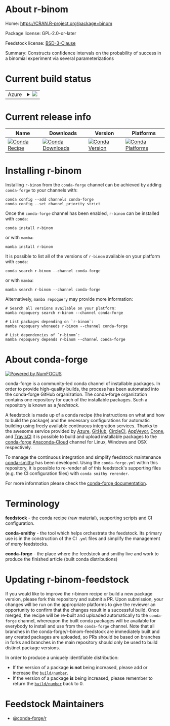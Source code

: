 About r-binom
=============

Home: https://CRAN.R-project.org/package=binom

Package license: GPL-2.0-or-later

Feedstock license: [BSD-3-Clause](https://github.com/conda-forge/r-binom-feedstock/blob/main/LICENSE.txt)

Summary: Constructs confidence intervals on the probability of success in a binomial experiment via several parameterizations

Current build status
====================


<table>
    
  <tr>
    <td>Azure</td>
    <td>
      <details>
        <summary>
          <a href="https://dev.azure.com/conda-forge/feedstock-builds/_build/latest?definitionId=1002&branchName=main">
            <img src="https://dev.azure.com/conda-forge/feedstock-builds/_apis/build/status/r-binom-feedstock?branchName=main">
          </a>
        </summary>
        <table>
          <thead><tr><th>Variant</th><th>Status</th></tr></thead>
          <tbody><tr>
              <td>linux_64_r_base4.0</td>
              <td>
                <a href="https://dev.azure.com/conda-forge/feedstock-builds/_build/latest?definitionId=1002&branchName=main">
                  <img src="https://dev.azure.com/conda-forge/feedstock-builds/_apis/build/status/r-binom-feedstock?branchName=main&jobName=linux&configuration=linux_64_r_base4.0" alt="variant">
                </a>
              </td>
            </tr><tr>
              <td>linux_64_r_base4.1</td>
              <td>
                <a href="https://dev.azure.com/conda-forge/feedstock-builds/_build/latest?definitionId=1002&branchName=main">
                  <img src="https://dev.azure.com/conda-forge/feedstock-builds/_apis/build/status/r-binom-feedstock?branchName=main&jobName=linux&configuration=linux_64_r_base4.1" alt="variant">
                </a>
              </td>
            </tr><tr>
              <td>osx_64_r_base4.0</td>
              <td>
                <a href="https://dev.azure.com/conda-forge/feedstock-builds/_build/latest?definitionId=1002&branchName=main">
                  <img src="https://dev.azure.com/conda-forge/feedstock-builds/_apis/build/status/r-binom-feedstock?branchName=main&jobName=osx&configuration=osx_64_r_base4.0" alt="variant">
                </a>
              </td>
            </tr><tr>
              <td>osx_64_r_base4.1</td>
              <td>
                <a href="https://dev.azure.com/conda-forge/feedstock-builds/_build/latest?definitionId=1002&branchName=main">
                  <img src="https://dev.azure.com/conda-forge/feedstock-builds/_apis/build/status/r-binom-feedstock?branchName=main&jobName=osx&configuration=osx_64_r_base4.1" alt="variant">
                </a>
              </td>
            </tr><tr>
              <td>win_64_r_base4.0</td>
              <td>
                <a href="https://dev.azure.com/conda-forge/feedstock-builds/_build/latest?definitionId=1002&branchName=main">
                  <img src="https://dev.azure.com/conda-forge/feedstock-builds/_apis/build/status/r-binom-feedstock?branchName=main&jobName=win&configuration=win_64_r_base4.0" alt="variant">
                </a>
              </td>
            </tr><tr>
              <td>win_64_r_base4.1</td>
              <td>
                <a href="https://dev.azure.com/conda-forge/feedstock-builds/_build/latest?definitionId=1002&branchName=main">
                  <img src="https://dev.azure.com/conda-forge/feedstock-builds/_apis/build/status/r-binom-feedstock?branchName=main&jobName=win&configuration=win_64_r_base4.1" alt="variant">
                </a>
              </td>
            </tr>
          </tbody>
        </table>
      </details>
    </td>
  </tr>
</table>

Current release info
====================

| Name | Downloads | Version | Platforms |
| --- | --- | --- | --- |
| [![Conda Recipe](https://img.shields.io/badge/recipe-r--binom-green.svg)](https://anaconda.org/conda-forge/r-binom) | [![Conda Downloads](https://img.shields.io/conda/dn/conda-forge/r-binom.svg)](https://anaconda.org/conda-forge/r-binom) | [![Conda Version](https://img.shields.io/conda/vn/conda-forge/r-binom.svg)](https://anaconda.org/conda-forge/r-binom) | [![Conda Platforms](https://img.shields.io/conda/pn/conda-forge/r-binom.svg)](https://anaconda.org/conda-forge/r-binom) |

Installing r-binom
==================

Installing `r-binom` from the `conda-forge` channel can be achieved by adding `conda-forge` to your channels with:

```
conda config --add channels conda-forge
conda config --set channel_priority strict
```

Once the `conda-forge` channel has been enabled, `r-binom` can be installed with `conda`:

```
conda install r-binom
```

or with `mamba`:

```
mamba install r-binom
```

It is possible to list all of the versions of `r-binom` available on your platform with `conda`:

```
conda search r-binom --channel conda-forge
```

or with `mamba`:

```
mamba search r-binom --channel conda-forge
```

Alternatively, `mamba repoquery` may provide more information:

```
# Search all versions available on your platform:
mamba repoquery search r-binom --channel conda-forge

# List packages depending on `r-binom`:
mamba repoquery whoneeds r-binom --channel conda-forge

# List dependencies of `r-binom`:
mamba repoquery depends r-binom --channel conda-forge
```


About conda-forge
=================

[![Powered by
NumFOCUS](https://img.shields.io/badge/powered%20by-NumFOCUS-orange.svg?style=flat&colorA=E1523D&colorB=007D8A)](https://numfocus.org)

conda-forge is a community-led conda channel of installable packages.
In order to provide high-quality builds, the process has been automated into the
conda-forge GitHub organization. The conda-forge organization contains one repository
for each of the installable packages. Such a repository is known as a *feedstock*.

A feedstock is made up of a conda recipe (the instructions on what and how to build
the package) and the necessary configurations for automatic building using freely
available continuous integration services. Thanks to the awesome service provided by
[Azure](https://azure.microsoft.com/en-us/services/devops/), [GitHub](https://github.com/),
[CircleCI](https://circleci.com/), [AppVeyor](https://www.appveyor.com/),
[Drone](https://cloud.drone.io/welcome), and [TravisCI](https://travis-ci.com/)
it is possible to build and upload installable packages to the
[conda-forge](https://anaconda.org/conda-forge) [Anaconda-Cloud](https://anaconda.org/)
channel for Linux, Windows and OSX respectively.

To manage the continuous integration and simplify feedstock maintenance
[conda-smithy](https://github.com/conda-forge/conda-smithy) has been developed.
Using the ``conda-forge.yml`` within this repository, it is possible to re-render all of
this feedstock's supporting files (e.g. the CI configuration files) with ``conda smithy rerender``.

For more information please check the [conda-forge documentation](https://conda-forge.org/docs/).

Terminology
===========

**feedstock** - the conda recipe (raw material), supporting scripts and CI configuration.

**conda-smithy** - the tool which helps orchestrate the feedstock.
                   Its primary use is in the construction of the CI ``.yml`` files
                   and simplify the management of *many* feedstocks.

**conda-forge** - the place where the feedstock and smithy live and work to
                  produce the finished article (built conda distributions)


Updating r-binom-feedstock
==========================

If you would like to improve the r-binom recipe or build a new
package version, please fork this repository and submit a PR. Upon submission,
your changes will be run on the appropriate platforms to give the reviewer an
opportunity to confirm that the changes result in a successful build. Once
merged, the recipe will be re-built and uploaded automatically to the
`conda-forge` channel, whereupon the built conda packages will be available for
everybody to install and use from the `conda-forge` channel.
Note that all branches in the conda-forge/r-binom-feedstock are
immediately built and any created packages are uploaded, so PRs should be based
on branches in forks and branches in the main repository should only be used to
build distinct package versions.

In order to produce a uniquely identifiable distribution:
 * If the version of a package **is not** being increased, please add or increase
   the [``build/number``](https://docs.conda.io/projects/conda-build/en/latest/resources/define-metadata.html#build-number-and-string).
 * If the version of a package **is** being increased, please remember to return
   the [``build/number``](https://docs.conda.io/projects/conda-build/en/latest/resources/define-metadata.html#build-number-and-string)
   back to 0.

Feedstock Maintainers
=====================

* [@conda-forge/r](https://github.com/conda-forge/r/)

